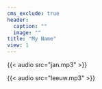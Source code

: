 ```yaml
---
cms_exclude: true
header:
  caption: ""
  image: ""
title: "My Name"
view: 1
---
```

{{< audio src="jan.mp3" >}}

{{< audio src="leeuw.mp3" >}}